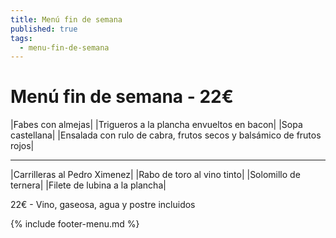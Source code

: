 ```yaml
---
title: Menú fin de semana
published: true
tags:
  - menu-fin-de-semana
---
```


# Menú fin de semana - 22€

|Fabes con almejas|
|Trigueros a la plancha envueltos en bacon|
|Sopa castellana|
|Ensalada con rulo de cabra, frutos secos y balsámico de frutos rojos|

------

|Carrilleras al Pedro Ximenez|
|Rabo de toro al vino tinto|
|Solomillo de ternera|
|Filete de lubina a la plancha|

22€ - Vino, gaseosa, agua y postre incluidos

{% include footer-menu.md %}
